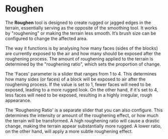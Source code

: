 # Roughen

The **Roughen** tool is designed to create rugged or jagged edges in the terrain, essentially serving as the opposite of the smoothing tool. It works by "roughening" or making the terrain less smooth. It’s brush size can be configured to change the affected area.

The way it functions is by analysing how many faces (sides of the blocks) are currently exposed to the air and how many should be exposed after the roughening process. The amount of roughening applied to the terrain is determined by the "roughening ratio", which sets the proportion of change.

The 'Faces' parameter is a slider that ranges from 1 to 4. This determines how many sides (or faces) of a block will be exposed to air after the roughening process. If the value is set to 1, fewer faces will need to be exposed, leading to a more rugged look. On the other hand, if it's set to 4, less faces will need to be exposed, resulting in a highly irregular, rough appearance.

The 'Roughening Ratio' is a separate slider that you can also configure. This determines the intensity or amount of the roughening effect, or how much the terrain will be transformed. A high roughening ratio will cause a drastic change, making the terrain appear substantially more rugged. A lower ratio, on the other hand, will apply a more subtle roughening effect.
